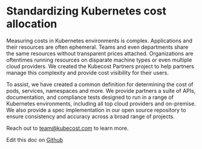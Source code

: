 Standardizing Kubernetes cost allocation
========================================

Measuring costs in Kubernetes environments is complex. Applications and their resources are often ephemeral.
Teams and even departments share the same resources without transparent prices attached.
Organizations are oftentimes running resources on disparate machine types or even multiple cloud providers.
We created the Kubecost Partners project to help partners manage this complexity and provide cost visibility for their users.

To assist, we have created a common definition for determining the cost of pods, services, namespaces and more.
We provide partners a suite of APIs, documentation, and compliance tests designed to run in a range of Kubernetes environments, including all top cloud providers and on-premise.
We also provide a spec implementation in our open source repository to ensure consistency and accuracy across a broad range of projects.

Reach out to <team@kubecost.com> to learn more.

Edit this doc on [Github](https://github.com/kubecost/docs/blob/main/partner-metrics.md)

<!--- {"article":"4407595975959","section":"4402815656599","permissiongroup":"1500001277122"} --->